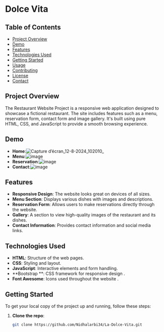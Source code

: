 # Dolce Vita



## Table of Contents

- [Project Overview](#project-overview)
- [Demo](#demo)
- [Features](#features)
- [Technologies Used](#technologies-used)
- [Getting Started](#getting-started)
- [Usage](#usage)
- [Contributing](#contributing)
- [License](#license)
- [Contact](#contact)

## Project Overview

The Restaurant Website Project is a responsive web application designed to showcase a fictional restaurant. The site includes features such as a menu, reservation form, contact form and image gallery. It's built using pure HTML, CSS, and JavaScript to provide a smooth browsing experience.

## Demo
- **Home**:![Capture d’écran_12-8-2024_102010_](https://github.com/user-attachments/assets/85c1e500-f375-4564-8397-80f74368ff15)
- **Menu**:![image](https://github.com/user-attachments/assets/d88eaf2b-3fe9-4c58-abc5-bd05bc81afef)
- **Reservation**:![image](https://github.com/user-attachments/assets/bbe1895e-9007-4e6f-883c-a62723f95fb9)
- **Contact**:![image](https://github.com/user-attachments/assets/46307bb4-1760-40dc-9109-1c0101353008)


## Features

- **Responsive Design**: The website looks great on devices of all sizes.
- **Menu Section**: Displays various dishes with images and descriptions.
- **Reservation Form**: Allows users to make reservations directly through the website.
- **Gallery**: A section to view high-quality images of the restaurant and its dishes.
- **Contact Information**: Provides contact information and social media links.

## Technologies Used

- **HTML**: Structure of the web pages.
- **CSS**: Styling and layout.
- **JavaScript**: Interactive elements and form handling.
- **Bootstrap **: CSS framework for responsive design .
- **Font Awesome**: Icons used throughout the website .

## Getting Started

To get your local copy of the project up and running, follow these steps:

1. **Clone the repo**:

   ```bash
   git clone https://github.com/Nidhalarbi34/La-Dolce-Vita.git
